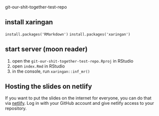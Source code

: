 git-our-shit-together-test-repo

## install xaringan 
`install.packages('RMarkdown')`
`install.packages('xaringan')`


## start server (moon reader)
1. open the `git-our-shit-together-test-repo.Rproj` in RStudio 
2. open `index.Rmd` in RStudio 
3. in the console, run `xaringan::inf_mr()`

## Hosting the slides on netlify
If you want to put the slides on the internet for everyone, you can do that via 
[netlify](netlify.com). Log in with your GitHub account and give netlify access to your repository. 
